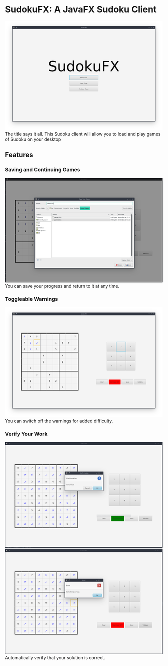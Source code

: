 # SudokuFX: A JavaFX Sudoku Client
![HomeScreen ](https://raw.githubusercontent.com/TheBoJohnson/SudokuFX/master/Images/HomeScreen.png)
The title says it all. This Sudoku client will allow you to load and play games of Sudoku on your desktop

## Features
### Saving and Continuing Games
![Save Progress Dialog](https://raw.githubusercontent.com/TheBoJohnson/SudokuFX/master/Images/SaveProgress.png)
You can save your progress and return to it at any time.

### Toggleable Warnings
![Toggle Warnings Dialog](https://raw.githubusercontent.com/TheBoJohnson/SudokuFX/master/Images/NoWarnings.png)
You can switch off the warnings for added difficulty.

### Verify Your Work
![Verification Success Dialog](https://raw.githubusercontent.com/TheBoJohnson/SudokuFX/master/Images/Success.png)
![Verification Failure Dialog](https://raw.githubusercontent.com/TheBoJohnson/SudokuFX/master/Images/Failure.png)
Automatically verify that your solution is correct.




